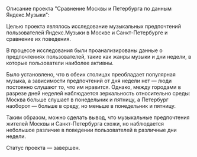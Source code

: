 Описание проекта "Сравнение Москвы и Петербурга по данным Яндекс.Музыки":

Целью проекта являлось исследование музыкальных предпочтений пользователей Яндекс.Музыки в Москве и Санкт-Петербурге и сравнение их поведения.

В процессе исследования были проанализированы данные о предпочтениях пользователей, такие как жанры музыки и дни недели, в которые пользователи наиболее активны.

Было установлено, что в обеих столицах преобладает популярная музыка, а зависимости предпочтений от дня недели нет — люди постоянно слушают то, что им нравится. Однако, между городами в разрезе дней неделей наблюдается зеркальность относительно среды: Москва больше слушает в понедельник и пятницу, а Петербург наоборот — больше в среду, но меньше в понедельник и пятницу.

Таким образом, можно сделать вывод, что музыкальные предпочтения жителей Москвы и Санкт-Петербурга схожи, но наблюдается небольшое различие в поведении пользователей в различные дни недели.

Статус проекта — завершен.
